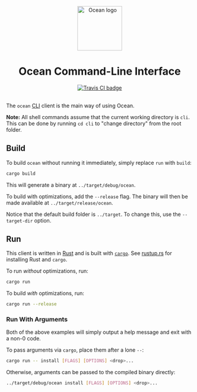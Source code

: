 <div align="center">
  <a href="www.oceanpkg.org">
    <img src="https://www.oceanpkg.org/static/images/ocean-logo.svg"
         alt="Ocean logo"
         height="120" width="120">
  </a>
  <br>
  <h1>Ocean Command-Line Interface</h1>
  <a href="https://travis-ci.com/oceanpkg/ocean">
    <img src="https://travis-ci.com/oceanpkg/ocean.svg?branch=master"
         alt="Travis CI badge">
  </a>
</div>
<br>

The `ocean` [CLI] client is the main way of using Ocean.

<!--
TODO: Wrap "working directory" in a link to somewhere that explains the term.
-->
**Note:** All shell commands assume that the current working directory is `cli`.
This can be done by running `cd cli` to "change directory" from the root folder.

## Build

To build `ocean` without running it immediately, simply replace `run` with
`build`:

```sh
cargo build
```

This will generate a binary at `../target/debug/ocean`.

To build with optimizations, add the `--release` flag. The binary will then be
made available at `../target/release/ocean`.

Notice that the default build folder is `../target`. To change this, use the
`--target-dir` option.

## Run

This client is written in [Rust] and is built with [`cargo`]. See [rustup.rs]
for installing Rust and `cargo`.

To run _without_ optimizations, run:

```sh
cargo run
```

To build _with_ optimizations, run:

```sh
cargo run --release
```

### Run With Arguments

Both of the above examples will simply output a help message and exit with a
non-0 code.

To pass arguments via `cargo`, place them after a lone `--`:

```sh
cargo run -- install [FLAGS] [OPTIONS] <drop>...
```

Otherwise, arguments can be passed to the compiled binary directly:

```sh
../target/debug/ocean install [FLAGS] [OPTIONS] <drop>...
```

[CLI]: https://en.wikipedia.org/wiki/Command-line_interface
[Rust]: https://www.rust-lang.org
[`cargo`]: https://doc.rust-lang.org/cargo
[rustup.rs]: https://rustup.rs
[crate]: https://crates.io/crates/oceanpkg
[`Cargo.toml`]: https://doc.rust-lang.org/cargo/reference/manifest.html
